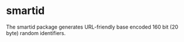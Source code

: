# smartid
The smartid package generates URL-friendly base encoded 160 bit (20 byte) random identifiers.

